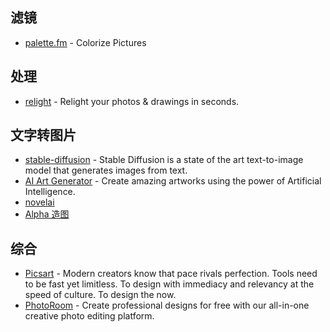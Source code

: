 ## 滤镜

- [palette.fm](https://palette.fm/) - Colorize Pictures

## 处理

- [relight](https://clipdrop.co/relight) - Relight your photos & drawings in seconds.

## 文字转图片

- [stable-diffusion](https://huggingface.co/spaces/stabilityai/stable-diffusion) - Stable Diffusion is a state of the art text-to-image model that generates images from text.
- [AI Art Generator](https://creator.nightcafe.studio/) - Create amazing artworks using the power of Artificial Intelligence.
- [novelai](https://novelai.net/)
- [Alpha 造图](https://www.iplaysoft.com/alpha-zaotu.html)

## 综合

- [Picsart](https://picsart.com/) - Modern creators know that pace rivals perfection. Tools need to be fast yet limitless. To design with immediacy and relevancy at the speed of culture. To design the now.
- [PhotoRoom](https://www.photoroom.com/) - Create professional designs for free with our all-in-one creative photo editing platform.
